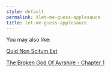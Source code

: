 ```yaml
---
style: default
permalink: Xlet-me-guess-applesauce
title: let-me-guess-applesauce
---
```

You may also like:

[Quid Non Scitum Est](http://scp-wiki.net/quid-est-non-scitum)

[The Broken God Of Ayrshire - Chapter 1](http://scp-wiki.net/the-broken-god-of-ayrshire-chapter-1)
